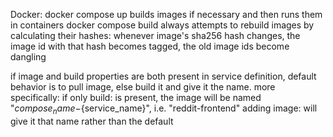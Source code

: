 Docker:
docker compose up builds images if necessary and then runs them in containers
docker compose build always attempts to rebuild images by calculating their hashes:
whenever image's sha256 hash changes, the image id with that hash becomes tagged, the old image ids become dangling

if image and build properties are both present in service definition, default behavior is to pull image, else build it and give it the name.
more specifically:
if only build: is present, the image will be named "${compose_name}-${service_name}", i.e. "reddit-frontend"
adding image: will give it that name rather than the default